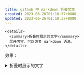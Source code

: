 ```yaml
---
title: github 中 markdown 折叠文本
created: 2023-06-26T01:18:37+0800
updated: 2023-06-26T01:18:37+0800
---
```



```
<details>
  <summary>折叠时展示的文字</summary>
  展开内容。可以嵌套 markdown 语法。
</details>
```

效果：

<details>
  <summary>折叠时展示的文字</summary>
  展开内容。可以嵌套 markdown 语法。
</details>
